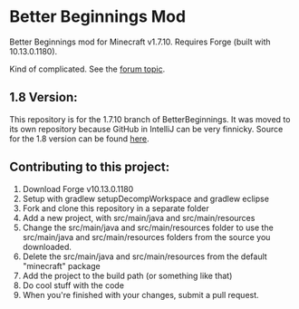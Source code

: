 Better Beginnings Mod
=========

Better Beginnings mod for Minecraft v1.7.10. Requires Forge (built with 10.13.0.1180).

Kind of complicated. See the [forum topic](http://www.minecraftforum.net/forums/mapping-and-modding/minecraft-mods/wip-mods/2192122-betterbeginnings-mod).

1.8 Version:
-----------
This repository is for the 1.7.10 branch of BetterBeginnings. It was moved to its own repository because GitHub in IntelliJ can be very finnicky. Source for the 1.8 version can be found [here](https://github.com/einsteinsci/betterbeginnings).

Contributing to this project:
-----------------------------
1. Download Forge v10.13.0.1180
2. Setup with gradlew setupDecompWorkspace and gradlew eclipse
3. Fork and clone this repository in a separate folder
4. Add a new project, with src/main/java and src/main/resources
5. Change the src/main/java and src/main/resources folder to use the src/main/java and src/main/resources folders from the source you downloaded.
6. Delete the src/main/java and src/main/resources from the default "minecraft" package
7. Add the project to the build path (or something like that)
8. Do cool stuff with the code
9. When you're finished with your changes, submit a pull request.
